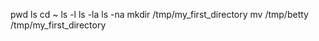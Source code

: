 pwd 
ls
cd ~
ls -l
ls -la
ls -na
mkdir /tmp/my_first_directory
mv /tmp/betty /tmp/my_first_directory
